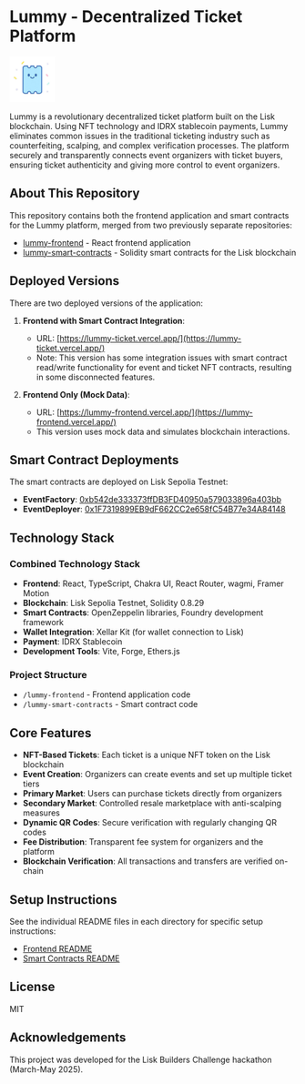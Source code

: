 # Lummy - Decentralized Ticket Platform

<img src="lummy-frontend/public/lummy-icon.png" alt="Lummy Logo" width="80px">

Lummy is a revolutionary decentralized ticket platform built on the Lisk blockchain. Using NFT technology and IDRX stablecoin payments, Lummy eliminates common issues in the traditional ticketing industry such as counterfeiting, scalping, and complex verification processes. The platform securely and transparently connects event organizers with ticket buyers, ensuring ticket authenticity and giving more control to event organizers.

## About This Repository

This repository contains both the frontend application and smart contracts for the Lummy platform, merged from two previously separate repositories:

- [lummy-frontend](https://github.com/luthfidi/lummy-frontend) - React frontend application
- [lummy-smart-contracts](https://github.com/luthfidi/lummy-smart-contracts) - Solidity smart contracts for the Lisk blockchain

## Deployed Versions

There are two deployed versions of the application:

1. **Frontend with Smart Contract Integration**:
   - URL: [https://lummy-ticket.vercel.app/](https://lummy-ticket.vercel.app/)
   - Note: This version has some integration issues with smart contract read/write functionality for event and ticket NFT contracts, resulting in some disconnected features.

2. **Frontend Only (Mock Data)**:
   - URL: [https://lummy-frontend.vercel.app/](https://lummy-frontend.vercel.app/)
   - This version uses mock data and simulates blockchain interactions.

## Smart Contract Deployments

The smart contracts are deployed on Lisk Sepolia Testnet:

- **EventFactory**: [0xb542de333373ffDB3FD40950a579033896a403bb](https://sepolia-blockscout.lisk.com/address/0xb542de333373ffDB3FD40950a579033896a403bb)
- **EventDeployer**: [0x1F7319899EB9dF662CC2e658fC54B77e34A84148](https://sepolia-blockscout.lisk.com/address/0x1F7319899EB9dF662CC2e658fC54B77e34A84148)

## Technology Stack

### Combined Technology Stack

- **Frontend**: React, TypeScript, Chakra UI, React Router, wagmi, Framer Motion
- **Blockchain**: Lisk Sepolia Testnet, Solidity 0.8.29
- **Smart Contracts**: OpenZeppelin libraries, Foundry development framework
- **Wallet Integration**: Xellar Kit (for wallet connection to Lisk)
- **Payment**: IDRX Stablecoin
- **Development Tools**: Vite, Forge, Ethers.js

### Project Structure

- `/lummy-frontend` - Frontend application code
- `/lummy-smart-contracts` - Smart contract code

## Core Features

- **NFT-Based Tickets**: Each ticket is a unique NFT token on the Lisk blockchain
- **Event Creation**: Organizers can create events and set up multiple ticket tiers
- **Primary Market**: Users can purchase tickets directly from organizers
- **Secondary Market**: Controlled resale marketplace with anti-scalping measures
- **Dynamic QR Codes**: Secure verification with regularly changing QR codes
- **Fee Distribution**: Transparent fee system for organizers and the platform
- **Blockchain Verification**: All transactions and transfers are verified on-chain

## Setup Instructions

See the individual README files in each directory for specific setup instructions:

- [Frontend README](lummy-frontend/README.md)
- [Smart Contracts README](lummy-smart-contracts/README.md)

## License

MIT

## Acknowledgements

This project was developed for the Lisk Builders Challenge hackathon (March-May 2025).